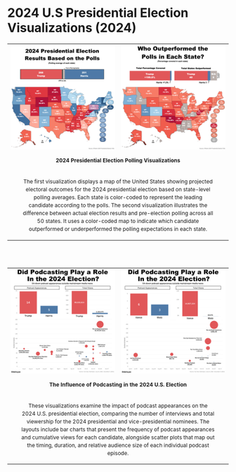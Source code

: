# 2024 U.S Presidential Election Visualizations (2024)

<table style="width: 100%;">
  <!-- Row 1: Images -->
  <tr>
    <td align="center" valign="top" style="width: 50%;">
      <img src="2024ElectionProject_P1.png" style="max-height: 300px; width: auto;" />
    </td>
    <td align="center" valign="top" style="width: 50%;">
      <img src="2024ElectionProject_P2.png" style="max-height: 300px; width: auto;" />
    </td>
  </tr>

  <!-- Row 2: Text spanning both columns -->
  <tr>
    <td colspan="2" align="center" valign="top" style="padding-top: 10px;">
      <div style="font-size: 12px; line-height: 1.5; max-width: 90%; margin: auto;">
        <strong>2024 Presidential Election Polling Visualizations</strong>
        <p>
          <br>
          The first visualization displays a map of the United States showing projected electoral outcomes for the 2024 presidential election based on state-level polling averages. 
          Each state is color-coded to represent the leading candidate according to the polls.
          The second visualization illustrates the difference between actual election results and pre-election polling across all 50 states. It uses a color-coded map to indicate which 
          candidate outperformed or underperformed the polling expectations in each state.
        </p>
      </div>
    </td>
  </tr>
</table>

<br><br>

<table style="width: 100%;">
  <!-- Row 1: Images -->
  <tr>
    <td align="center" valign="top" style="width: 50%;">
      <img src="2024ElectionProject_P3.png" style="max-height: 300px; width: auto;" />
    </td>
    <td align="center" valign="top" style="width: 50%;">
      <img src="2024ElectionProject_P4.png" style="max-height: 300px; width: auto;" />
    </td>
  </tr>

  <!-- Row 2: Text spanning both columns -->
  <tr>
    <td colspan="2" align="center" valign="top" style="padding-top: 10px;">
      <div style="font-size: 12px; line-height: 1.5; max-width: 90%; margin: auto;">
        <strong>The Influence of Podcasting in the 2024 U.S. Election</strong>
        <p>
          <br>
          These visualizations examine the impact of podcast appearances on the 2024 U.S. presidential election, comparing the number of interviews and total viewership for the 2024 
          presidential and vice-presidential nominees. The layouts include bar charts that present the frequency of podcast appearances and cumulative views for each candidate, 
          alongside scatter plots that map out the timing, duration, and relative audience size of each individual podcast episode. 
      </div>
    </td>
  </tr>
</table>




